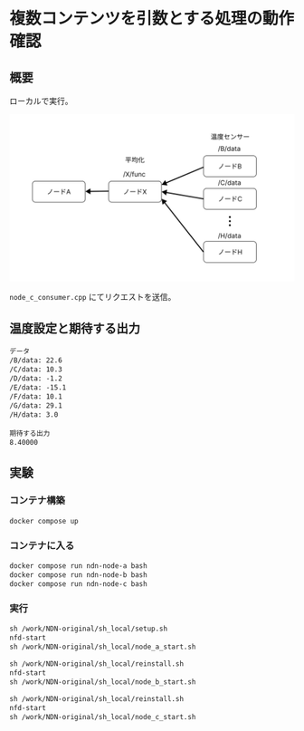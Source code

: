 # 複数コンテンツを引数とする処理の動作確認

## 概要

ローカルで実行。

![Alt text](resources/image_check_multiple_content.png)

`node_c_consumer.cpp` にてリクエストを送信。

## 温度設定と期待する出力

```
データ
/B/data: 22.6
/C/data: 10.3
/D/data: -1.2
/E/data: -15.1
/F/data: 10.1
/G/data: 29.1
/H/data: 3.0

期待する出力
8.40000
```

## 実験

### コンテナ構築

```
docker compose up
```

### コンテナに入る
```
docker compose run ndn-node-a bash
docker compose run ndn-node-b bash
docker compose run ndn-node-c bash
```

### 実行

```node-a
sh /work/NDN-original/sh_local/setup.sh
nfd-start
sh /work/NDN-original/sh_local/node_a_start.sh
```

```node-b
sh /work/NDN-original/sh_local/reinstall.sh
nfd-start
sh /work/NDN-original/sh_local/node_b_start.sh
```

```node-c
sh /work/NDN-original/sh_local/reinstall.sh
nfd-start
sh /work/NDN-original/sh_local/node_c_start.sh
```